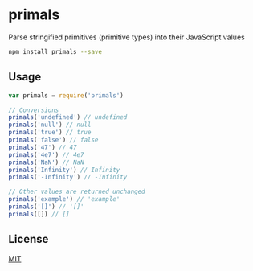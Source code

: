 # primals
Parse stringified primitives (primitive types) into their JavaScript values

```sh
npm install primals --save
```

## Usage

```js
var primals = require('primals')

// Conversions
primals('undefined') // undefined
primals('null') // null
primals('true') // true
primals('false') // false
primals('47') // 47
primals('4e7') // 4e7
primals('NaN') // NaN
primals('Infinity') // Infinity
primals('-Infinity') // -Infinity

// Other values are returned unchanged
primals('example') // 'example'
primals('[]') // '[]'
primals([]) // []
```

## License
[MIT](LICENSE)
